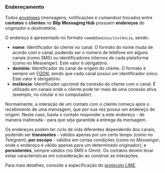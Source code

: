 ### Endereçamento

Todos [envelopes](http://limeprotocol.org/#envelope) (mensagens, notificações e comandos) trocados entre **contatos** e **clientes** no **Blip Messaging Hub** possuem **endereços** do *originador* e *destinatário*.

O endereço é apresentado no formato `nome@domínio/instância`, sendo:
- **nome**: Identificador do cliente no canal. O formato do nome muda de acordo com o canal, podendo ser o número de telefone em alguns canais (como SMS) ou identificadores internos de cada plataforma (como no Messenger). Este valor é obrigatório.
- **domínio**: Identificador do canal de origem do cliente. O formato é sempre um [FQDN](https://pt.wikipedia.org/wiki/FQDN), sendo que cada canal possuí um identificador único. Este valor é obrigatório.
- **instância**: Identificador *opcional* da conexão do cliente com o canal. É utilizado em canais onde o cliente pode ter mais de uma conexão ativa (exemplo, no celular e no computador).

Normalmente, a interação de um contato com o cliente começa após o recebimento de uma mensagem, que por sua vez possui um endereço de origem. Neste caso, basta o contato responder a este endereço - de maneira inalterada - para que seja garantida a entrega da mensagem.

Os endereços podem ter ciclo de vida diferentes dependendo dos canais, podendo ser **transientes** - válidos apenas por um certo tempo (como no *Telegram*); **por escopo** - válidos em certas condições (como no *Messenger*, onde o endereço é válido apenas para um determinado originador); e **persistentes**, sempre válidos (no *SMS* e *Omni*). Os contatos devem levar estas características em consideração ao construir as interações.

Para mais detalhes, consulte a especificação do [protocolo LIME](http://limeprotocol.org/#concepts).
